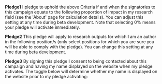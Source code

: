 **Pledge1**
I pledge to uphold the above Criteria if and when the signatories to this campaign equate to the following proportion of impact in my research field (see the 'About' page for calculation details). You can adjust this setting at any time during beta development. Note that selecting 0% means your pledge will activate immediately.

**Pledge2**
This pledge will apply to research outputs for which I am an author in the following position/s (only select positions for which you are sure you will be able to comply with the pledge).  You can change this setting at any time during beta development.

**Pledge3**
By signing this pledge I consent to being contacted about this campaign and having my name displayed on the website when my pledge activates. The toggle below will determine whether my name is displayed on the website prior to my pledge activating:
